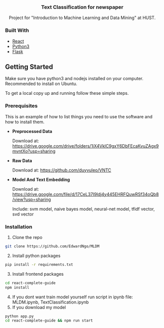 <!-- PROJECT LOGO -->
<br />
<p align="center">
  <!-- <a href="https://github.com/github_username/repo_name">
    <img src="images/logo.png" alt="Logo" width="80" height="80">
  </a> -->

  <h3 align="center">Text Classification for newspaper</h3>

  <p align="center">
    Project for "Introduction to Machine Learning and Data Mining" at HUST.
    <!-- <br />
    <a href="https://github.com/github_username/repo_name"><strong>Explore the docs »</strong></a>
    <br />
    <br />
    <a href="https://github.com/github_username/repo_name">View Demo</a>
    ·
    <a href="https://github.com/github_username/repo_name/issues">Report Bug</a>
    ·
    <a href="https://github.com/github_username/repo_name/issues">Request Feature</a>
  </p> -->
</p>






### Built With

* [React](https://reactjs.org/)
* [Python3](https://www.python.org/)
* [Flask](https://flask.palletsprojects.com/en/1.1.x/)



<!-- GETTING STARTED -->
## Getting Started


Make sure you have python3 and nodejs installed on your computer. Recommended to install on Ubuntu.

To get a local copy up and running follow these simple steps.

### Prerequisites

This is an example of how to list things you need to use the software and how to install them.
* **Preprocessed Data**
  
  Download at: https://drive.google.com/drive/folders/1iX4VklC9gxY6DbFEcaKvuZAgx9mvntXo?usp=sharing
* **Raw Data**
  
  Download at: https://github.com/duyvuleo/VNTC
* **Model And Text Embedding**
  
  Download at: https://drive.google.com/file/d/17CeL37I9ldj4y445EHRFQuwRSf34oQb8/view?usp=sharing
  
  Include: svm model, naive bayes model, neural-net model, tfidf vector, svd vector

### Installation

1. Clone the repo
```sh
git clone https://github.com/EdwardNgo/MLDM
```

2. Install python packages

```sh
pip install -r requirements.txt
```
3. Install frontend packages
```sh
cd react-complete-guide
npm install
```
4. If you dont want train model yourself run script in ipynb file: MLDM.ipynb, TextClassification.ipynb
5. If you download my model
```sh
python app.py
cd react-complete-guide && npm run start
```
